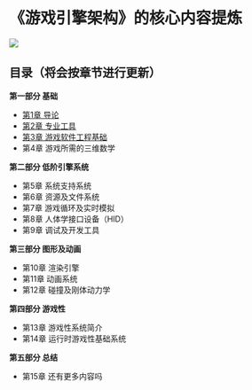 # 《游戏引擎架构》的核心内容提炼

![](https://github.com/hahahuahai/GameEngineArchitectureCoreContent/blob/master/media/Cover.jpg)

## 目录（将会按章节进行更新）

**第一部分  基础**

* [第1章  导论](https://github.com/hahahuahai/GameEngineArchitectureCoreContent/blob/master/CoreContent/ChapterOne.md)
* [第2章 专业工具](https://github.com/hahahuahai/GameEngineArchitectureCoreContent/blob/master/CoreContent/ChapterTwo.md)
* [第3章 游戏软件工程基础](https://github.com/hahahuahai/GameEngineArchitectureCoreContent/blob/master/CoreContent/ChapterThree.md)
* 第4章 游戏所需的三维数学


**第二部分  低阶引擎系统**

* 第5章 系统支持系统
* 第6章 资源及文件系统
* 第7章 游戏循环及实时模拟
* 第8章 人体学接口设备（HID）
* 第9章 调试及开发工具

**第三部分  图形及动画**

* 第10章 渲染引擎
* 第11章 动画系统
* 第12章 碰撞及刚体动力学

**第四部分  游戏性**

* 第13章 游戏性系统简介
* 第14章 运行时游戏性基础系统

**第五部分  总结**

* 第15章 还有更多内容吗





